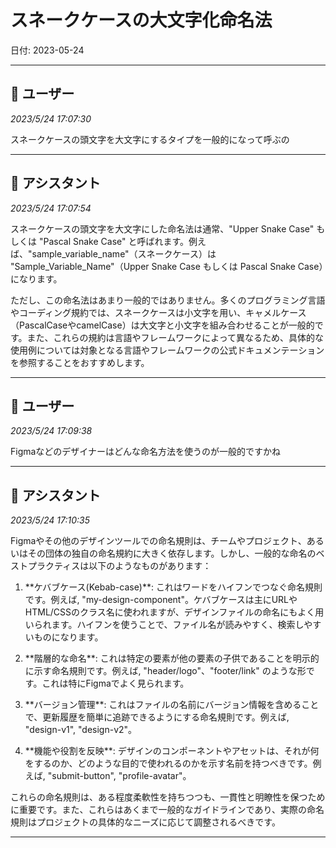 # スネークケースの大文字化命名法

日付: 2023-05-24

---

## 👤 ユーザー
*2023/5/24 17:07:30*

スネークケースの頭文字を大文字にするタイプを一般的になって呼ぶの

---

## 🤖 アシスタント
*2023/5/24 17:07:54*

スネークケースの頭文字を大文字にした命名法は通常、"Upper Snake Case" もしくは "Pascal Snake Case" と呼ばれます。例えば、"sample\_variable\_name"（スネークケース）は "Sample\_Variable\_Name"（Upper Snake Case もしくは Pascal Snake Case）になります。

ただし、この命名法はあまり一般的ではありません。多くのプログラミング言語やコーディング規約では、スネークケースは小文字を用い、キャメルケース（PascalCaseやcamelCase）は大文字と小文字を組み合わせることが一般的です。また、これらの規約は言語やフレームワークによって異なるため、具体的な使用例については対象となる言語やフレームワークの公式ドキュメンテーションを参照することをおすすめします。

---

## 👤 ユーザー
*2023/5/24 17:09:38*

Figmaなどのデザイナーはどんな命名方法を使うのが一般的ですかね

---

## 🤖 アシスタント
*2023/5/24 17:10:35*

Figmaやその他のデザインツールでの命名規則は、チームやプロジェクト、あるいはその団体の独自の命名規約に大きく依存します。しかし、一般的な命名のベストプラクティスは以下のようなものがあります：

1. \*\*ケバブケース(Kebab-case)\*\*: これはワードをハイフンでつなぐ命名規則です。例えば, "my-design-component"。ケバブケースは主にURLやHTML/CSSのクラス名に使われますが、デザインファイルの命名にもよく用いられます。ハイフンを使うことで、ファイル名が読みやすく、検索しやすいものになります。

2. \*\*階層的な命名\*\*: これは特定の要素が他の要素の子供であることを明示的に示す命名規則です。例えば, "header/logo"、"footer/link" のような形です。これは特にFigmaでよく見られます。

3. \*\*バージョン管理\*\*: これはファイルの名前にバージョン情報を含めることで、更新履歴を簡単に追跡できるようにする命名規則です。例えば, "design-v1", "design-v2"。

4. \*\*機能や役割を反映\*\*: デザインのコンポーネントやアセットは、それが何をするのか、どのような目的で使われるのかを示す名前を持つべきです。例えば, "submit-button", "profile-avatar"。

これらの命名規則は、ある程度柔軟性を持ちつつも、一貫性と明瞭性を保つために重要です。また、これらはあくまで一般的なガイドラインであり、実際の命名規則はプロジェクトの具体的なニーズに応じて調整されるべきです。

---
